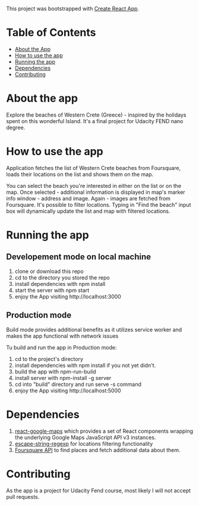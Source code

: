 This project was bootstrapped with [Create React App](https://github.com/facebookincubator/create-react-app).

# Table of Contents

- [About the App](#about-the-app)
- [How to use the app](#how-to-use-the-app)
- [Running the app](#running-the-app)
- [Dependencies](#dependencies)
- [Contributing](#dependencies)

# About the app

Explore the beaches of Western Crete (Greece) - inspired by the holidays spent on this wonderful Island.
It's a final project for Udacity FEND nano degree.

# How to use the app

Application fetches the list of Western Crete beaches from Foursquare, loads their locations on the list and shows them on the map.

You can select the beach you're interested in either on the list or on the map. Once selected - additional information is displayed in map's marker info window - address and image. Again - images are fetched from Foursquare.
It's possible to filter locations. Typing in "Find the beach" input box will dynamically update the list and map with filtered locations.

# Running the app

## Developement mode on local machine

1. clone or download this repo
2. cd to the directory you stored the repo
3. install dependencies with npm install
4. start the server with npm start
5. enjoy the App visiting http://localhost:3000

## Production mode

Build mode provides additional benefits as it utilizes service worker and makes the app functional with network issues

Tu build and run the app in Production mode:

1. cd to the project's directory
2. install dependencies with npm install if you not yet didn't.
3. build the app with npm-run-build
4. install server with npm-install -g server
5. cd into "build" directory and run serve -s command
6. enjoy the App visiting http://localhost:5000

# Dependencies

1. [react-google-maps](https://tomchentw.github.io/react-google-maps/)
which provides a set of React components wrapping the underlying Google Maps JavaScript API v3 instances.
2. [escape-string-regexp](https://www.npmjs.com/package/escape-string-regexp) for locations filtering functionality
3. [Foursquare API](https://developer.foursquare.com/) to find places and fetch additional data about them.

# Contributing

As the app is a project for Udacity Fend course, most likely I will not accept pull requests.

